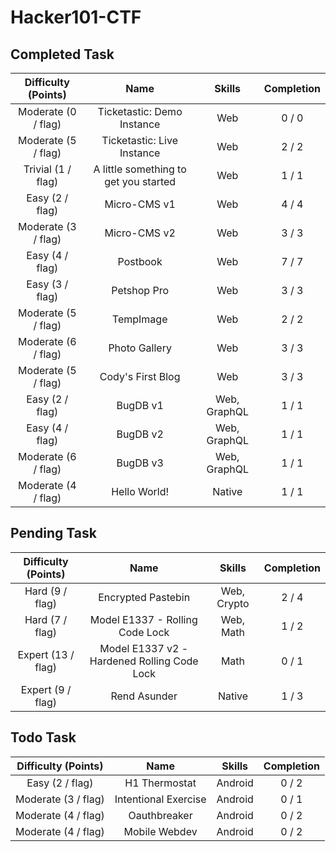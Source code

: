 # Hacker101-CTF

## Completed Task
|Difficulty (Points)|Name|Skills|Completion|
|:---:|:---:|:---:|:---:|
|Moderate (0 / flag)|Ticketastic: Demo Instance|Web|0 / 0|
|Moderate (5 / flag)|Ticketastic: Live Instance|Web|2 / 2|
|Trivial (1 / flag)|A little something to get you started|Web|1 / 1|
|Easy (2 / flag)|Micro-CMS v1|Web|4 / 4|
|Moderate (3 / flag)|Micro-CMS v2|Web|3 / 3|
|Easy (4 / flag)|Postbook|Web|7 / 7|
|Easy (3 / flag)|Petshop Pro|Web|3 / 3|
|Moderate (5 / flag)|TempImage|Web|2 / 2|
|Moderate (6 / flag)|Photo Gallery|Web|3 / 3|
|Moderate (5 / flag)|Cody's First Blog|Web|3 / 3|
|Easy (2 / flag)|BugDB v1|Web, GraphQL|1 / 1|
|Easy (4 / flag)|BugDB v2|Web, GraphQL|1 / 1|
|Moderate (6 / flag)|BugDB v3|Web, GraphQL|1 / 1|
|Moderate (4 / flag)|Hello World!|Native|1 / 1|

## Pending Task

|Difficulty (Points)|Name|Skills|Completion|
|:---:|:---:|:---:|:---:|
|Hard (9 / flag)|Encrypted Pastebin|Web, Crypto|2 / 4|
|Hard (7 / flag)|Model E1337 - Rolling Code Lock|Web, Math|1 / 2|
|Expert (13 / flag)|Model E1337 v2 - Hardened Rolling Code Lock|Math|0 / 1|
|Expert (9 / flag)|Rend Asunder|Native|1 / 3|


## Todo Task

|Difficulty (Points)|Name|Skills|Completion|
|:---:|:---:|:---:|:---:|
|Easy (2 / flag)	|H1 Thermostat|Android|0 / 2|
|Moderate (3 / flag)|Intentional Exercise|Android|0 / 1|
|Moderate (4 / flag)|Oauthbreaker|Android|0 / 2|
|Moderate (4 / flag)|Mobile Webdev|Android|0 / 2|
